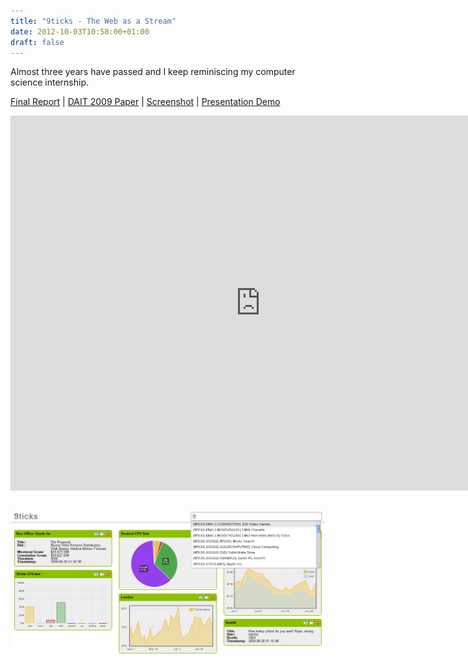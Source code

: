 ```yaml
---
title: "9ticks - The Web as a Stream"
date: 2012-10-03T10:58:00+01:00
draft: false
---
```


Almost three years have passed and I keep reminiscing my computer science internship.

<!--more-->

[Final Report](/files/9ticks.pdf) | 
[DAIT 2009 Paper](/files/9ticks_DAIT2009.pdf) | 
[Screenshot](/files/9ticks_Screenshot.png) | 
[Presentation Demo](https://vimeo.com/47255028)

<iframe src="https://player.vimeo.com/video/47255028?portrait=0&amp;badge=0&amp;color=ffffff" width="800" height="600" frameborder="0" webkitallowfullscreen="" mozallowfullscreen="" allowfullscreen=""></iframe>
<br><br>

![](/files/9ticks_Screenshot.png)
